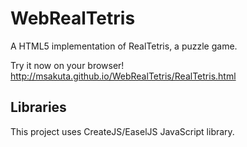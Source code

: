 WebRealTetris
=============

A HTML5 implementation of RealTetris, a puzzle game.

Try it now on your browser!
http://msakuta.github.io/WebRealTetris/RealTetris.html


Libraries
---------

This project uses CreateJS/EaselJS JavaScript library.
